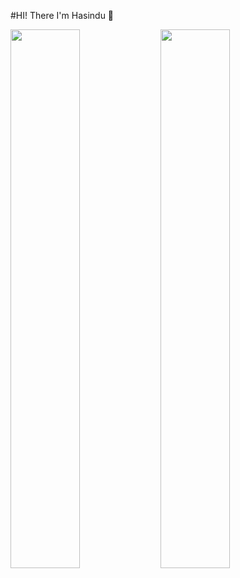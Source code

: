 #HI! There I'm Hasindu 🤟

<img align= "left" width ="47%" src = "https://github-readme-stats.vercel.app/api?username=hasiya2004&show_icons=true&theme=radical"/>
<img align= "left" width ="47%" src ="https://github-readme-stats.vercel.app/api/top-langs/?username=hasiya2004&layout=compact"/>



